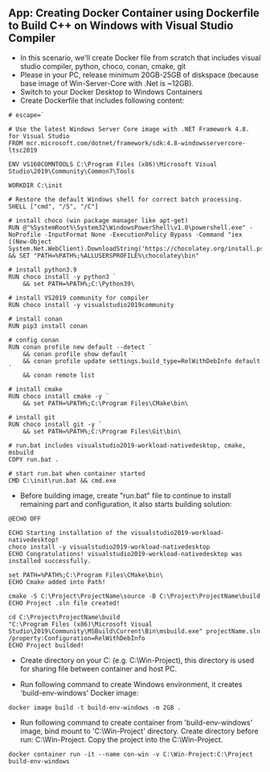 ## App: Creating Docker Container using Dockerfile to Build C++ on Windows with Visual Studio Compiler

- In this scenario, we'll create Docker file from scratch that includes visual studio compiler, python, choco, conan, cmake, git
- Please in your PC, release minimum 20GB-25GB of diskspace (because base image of Win-Server-Core with .Net is ~12GB). 
- Switch to your Docker Desktop to Windows Containers
- Create Dockerfile that includes following content: 

```
# escape=`

# Use the latest Windows Server Core image with .NET Framework 4.8. for Visual Studio
FROM mcr.microsoft.com/dotnet/framework/sdk:4.8-windowsservercore-ltsc2019

ENV VS160COMNTOOLS C:\Program Files (x86)\Microsoft Visual Studio\2019\Community\Common7\Tools

WORKDIR C:\init

# Restore the default Windows shell for correct batch processing.
SHELL ["cmd", "/S", "/C"]

# install choco (win package manager like apt-get)
RUN @"%SystemRoot%\System32\WindowsPowerShell\v1.0\powershell.exe" -NoProfile -InputFormat None -ExecutionPolicy Bypass -Command "iex ((New-Object System.Net.WebClient).DownloadString('https://chocolatey.org/install.ps1'))" && SET "PATH=%PATH%;%ALLUSERSPROFILE%\chocolatey\bin"

# install python3.9
RUN choco install -y python3 `
    && set PATH=%PATH%;C:\Python39\

# install VS2019 community for compiler
RUN choco install -y visualstudio2019community 

# install conan
RUN pip3 install conan

# config conan
RUN conan profile new default --detect `
    && conan profile show default `
	&& conan profile update settings.build_type=RelWithDebInfo default `
	&& conan remote list

# install cmake
RUN choco install cmake -y `
    && set PATH=%PATH%;C:\Program Files\CMake\bin\
    
# install git    
RUN choco install git -y `
    && set PATH=%PATH%;C:\Program Files\Git\bin\
    
# run.bat includes visualstudio2019-workload-nativedesktop, cmake, msbuild 
COPY run.bat .

# start run.bat when container started
CMD C:\init\run.bat && cmd.exe
```

- Before building image, create "run.bat" file to continue to install remaining part and configuration, it also starts building solution:

```
@ECHO OFF

ECHO Starting installation of the visualstudio2019-workload-nativedesktop!
choco install -y visualstudio2019-workload-nativedesktop
ECHO Congratulations! visualstudio2019-workload-nativedesktop was installed successfully.

set PATH=%PATH%;C:\Program Files\CMake\bin\
ECHO Cmake added into Path!

cmake -S C:\Project\ProjectName\source -B C:\Project\ProjectName\build
ECHO Project .sln file created!

cd C:\Project\ProjectName\build
"C:\Program Files (x86)\Microsoft Visual Studio\2019\Community\MSBuild\Current\Bin\msbuild.exe" projectName.sln /property:Configuration=RelWithDebInfo
ECHO Project builded!
```

- Create directory on your C: (e.g. C:\Win-Project), this directory is used for sharing file between container and host PC.

- Run following command to create Windows environment, it creates 'build-env-windows' Docker image: 

```
docker image build -t build-env-windows -m 2GB .
```

- Run following command to create container from 'build-env-windows' image, bind mount to 'C:\Win-Project' directory. Create directory before run: C:\Win-Project. Copy the project into the C:\Win-Project.

```
docker container run -it --name con-win -v C:\Win-Project:C:\Project build-env-windows
```
